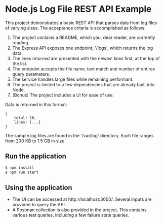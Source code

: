 Node.js Log File REST API Example
=============================================

This project demonstrates a basic REST API that parses data from log files of varying sizes.
The acceptance criteria is accomplished as follows:

1. The project contains a README, which you, dear reader, are currently reading.
2. The Express API exposes one endpoint, '/logs', which returns the log data.
3. The lines returned are presented with the newest lines first, at the top of the list.
4. The endpoint accepts the file name, text match and number of entires query parameters.
5. The service handles large files while remaining performant.
6. The project is limited to a few dependencies that are already built into Node.
7. (Bonus) The project includes a UI for ease of use.


Data is returned in this format:

```
{
    total: 10,
    lines: [...]
}
```

The sample log files are found in the '/var/log' directory. Each file ranges
from 200 KB to 1.5 GB in size.

## Run the application

```bash
$ npm install
$ npm run start
```

## Using the application

- The UI can be accessed at http://localhost:3000/. Several inputs are provided to query the API.
- A Postman collection is also provided in the project. This contains various test queries,
including a few failure state queries.